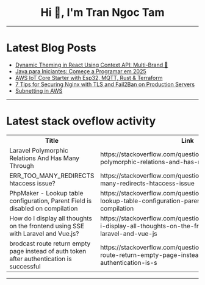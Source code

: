 <h1 align="center">Hi 👋, I'm Tran Ngoc Tam</h1>

---

# Latest Blog Posts 
<!-- BLOG-POST-LIST:START -->
- [Dynamic Theming in React Using Context API: Multi-Brand 🎨](https://dev.to/yorgie7/dynamic-theming-in-react-using-context-api-multi-brand-56l1)
- [Java para Iniciantes: Começe a Programar em 2025](https://dev.to/gustavohenriquej/java-para-iniciantes-comece-a-programar-em-2025-3dh)
- [AWS IoT Core Starter with Esp32, MQTT, Rust &amp; Terraform](https://dev.to/rammaths/aws-iot-core-starter-with-esp32-mqtt-rust-terraform-2bb)
- [7 Tips for Securing Nginx with TLS and Fail2Ban on Production Servers](https://dev.to/ramer2b58cbe46bc8/7-tips-for-securing-nginx-with-tls-and-fail2ban-on-production-servers-31ph)
- [Subnetting in AWS](https://dev.to/devzeuz/subnetting-in-aws-pip)
<!-- BLOG-POST-LIST:END -->

---

# Latest stack oveflow activity
<table>
  <tr><th>Title</th><th>Link</th></tr>
  <!-- STACKOVERFLOW:START --><tr><td>Laravel Polymorphic Relations And Has Many Through</td><td>https://stackoverflow.com/questions/79772843/laravel-polymorphic-relations-and-has-many-through</td></tr><tr><td>ERR_TOO_MANY_REDIRECTS htaccess issue?</td><td>https://stackoverflow.com/questions/79772799/err-too-many-redirects-htaccess-issue</td></tr><tr><td>PhpMaker - Lookup table configuration, Parent Field is disabled on compilation</td><td>https://stackoverflow.com/questions/79772724/phpmaker-lookup-table-configuration-parent-field-is-disabled-on-compilation</td></tr><tr><td>How do I display all thoughts on the frontend using SSE with Laravel and Vue.js?</td><td>https://stackoverflow.com/questions/79772691/how-do-i-display-all-thoughts-on-the-frontend-using-sse-with-laravel-and-vue-js</td></tr><tr><td>brodcast route return empty page instead of auth token after authentication is successful</td><td>https://stackoverflow.com/questions/79772471/brodcast-route-return-empty-page-instead-of-auth-token-after-authentication-is-s</td></tr><!-- STACKOVERFLOW:END -->
</table>

---


